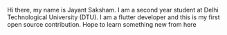 Hi there, my name is Jayant Saksham.
I am a second year student at Delhi Technological University (DTU). I am a flutter developer and this is my first open source contribution.
Hope to learn something new from here
